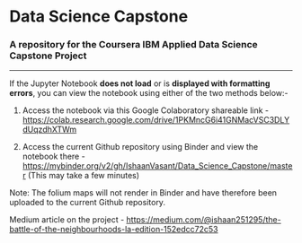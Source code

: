 # Data Science Capstone
### A repository for the Coursera IBM Applied Data Science Capstone Project
---

If the Jupyter Notebook **does not load** or is **displayed with formatting errors**, you can view the notebook using either of the two methods below:-

1. Access the notebook via this Google Colaboratory shareable link - https://colab.research.google.com/drive/1PKMncG6i41GNMacVSC3DLYdUqzdhXTWm

2. Access the current Github repository using Binder and view the notebook there - https://mybinder.org/v2/gh/IshaanVasant/Data_Science_Capstone/master (This may take a few minutes)

Note: The folium maps will not render in Binder and have therefore been uploaded to the current Github repository.

Medium article on the project - https://medium.com/@ishaan251295/the-battle-of-the-neighbourhoods-la-edition-152edcc72c53
